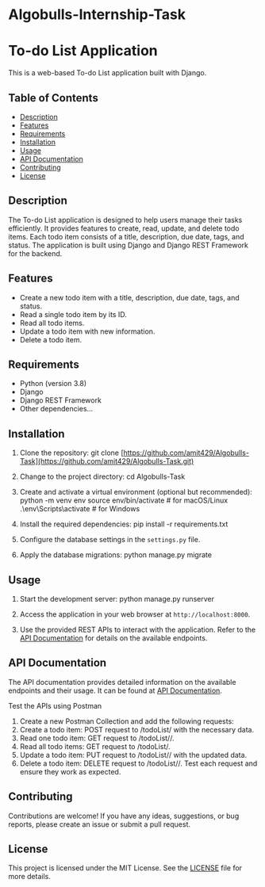 # Algobulls-Internship-Task
# To-do List Application

This is a web-based To-do List application built with Django.

## Table of Contents

- [Description](#description)
- [Features](#features)
- [Requirements](#requirements)
- [Installation](#installation)
- [Usage](#usage)
- [API Documentation](#api-documentation)
- [Contributing](#contributing)
- [License](#license)

## Description

The To-do List application is designed to help users manage their tasks efficiently. It provides features to create, read, update, and delete todo items. Each todo item consists of a title, description, due date, tags, and status. The application is built using Django and Django REST Framework for the backend.

## Features

- Create a new todo item with a title, description, due date, tags, and status.
- Read a single todo item by its ID.
- Read all todo items.
- Update a todo item with new information.
- Delete a todo item.

## Requirements

- Python (version 3.8)
- Django
- Django REST Framework
- Other dependencies...

## Installation

1. Clone the repository:
    git clone [https://github.com/amit429/Algobulls-Task](https://github.com/amit429/Algobulls-Task.git)


2. Change to the project directory:
    cd Algobulls-Task


3. Create and activate a virtual environment (optional but recommended):
    python -m venv env
    source env/bin/activate # for macOS/Linux
    .\env\Scripts\activate # for Windows


4. Install the required dependencies:
    pip install -r requirements.txt


5. Configure the database settings in the `settings.py` file.

6. Apply the database migrations:
    python manage.py migrate

## Usage

1. Start the development server:
    python manage.py runserver


2. Access the application in your web browser at `http://localhost:8000`.

3. Use the provided REST APIs to interact with the application. Refer to the [API Documentation](#api-documentation) for details on the available endpoints.

## API Documentation

The API documentation provides detailed information on the available endpoints and their usage. It can be found at [API Documentation](/api-docs).

Test the APIs using Postman

1. Create a new Postman Collection and add the following requests:
2. Create a todo item: POST request to /todoList/ with the necessary data.
3. Read one todo item: GET request to /todoList/<id>/.
4. Read all todo items: GET request to /todoList/.
5. Update a todo item: PUT request to /todoList/<id>/ with the updated data.
6. Delete a todo item: DELETE request to /todoList/<id>/.
Test each request and ensure they work as expected.

## Contributing

Contributions are welcome! If you have any ideas, suggestions, or bug reports, please create an issue or submit a pull request.

## License

This project is licensed under the MIT License. See the [LICENSE](LICENSE) file for more details.




